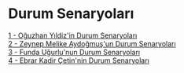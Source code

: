# Durum Senaryoları

[1 - Oğuzhan Yıldiz'in Durum Senaryoları](../Durum-Senaryolari/Oguzhan-Yildiz-Durum-Senaryolari.pdf)<br>
[2 - Zeynep Melike Aydoğmuş'un Durum Senaryoları](../Durum-Senaryolari/melikeaydogmus.pdf)<br>
[3 - Funda Uğurlu'nun Durum Senaryoları](../Durum-Senaryolari/Funda_ugurlu_durum_senaryosu.pdf)<br>
[4 - Ebrar Kadir Çetin'nin Durum Senaryoları](../Durum-Senaryolari/Ebrar_Kadir_Çetin-Durum-Seneryoları.pdf)<br>
